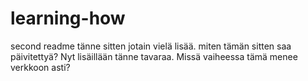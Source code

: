 learning-how
============
second readme tänne sitten jotain vielä lisää. miten tämän sitten saa päivitettyä?
Nyt lisäillään tänne tavaraa. Missä vaiheessa tämä menee verkkoon asti?
